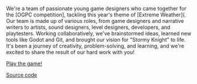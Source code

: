 We're a team of passionate young game designers who came together for the [OGPC competition], tackling this year's theme of [Extreme Weather](.
Our team is made up of various roles, from game designers and narrative writers to artists, sound designers, level designers, developers, and playtesters. Working collaboratively, we've brainstormed ideas, learned new tools like Godot and Git, and brought our vision for "Stormy Knight" to life. It's been a journey of creativity, problem-solving, and learning, and we're excited to share the result of our hard work with you!

[Play the game!](https://the-gaming-knights.github.io/stormy-knight-web)

[Source code](https://github.com/The-Gaming-Knights/stormy-knight)
